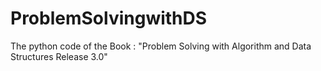 # ProblemSolvingwithDS
The python code of the Book : "Problem Solving with Algorithm and Data Structures Release 3.0"
